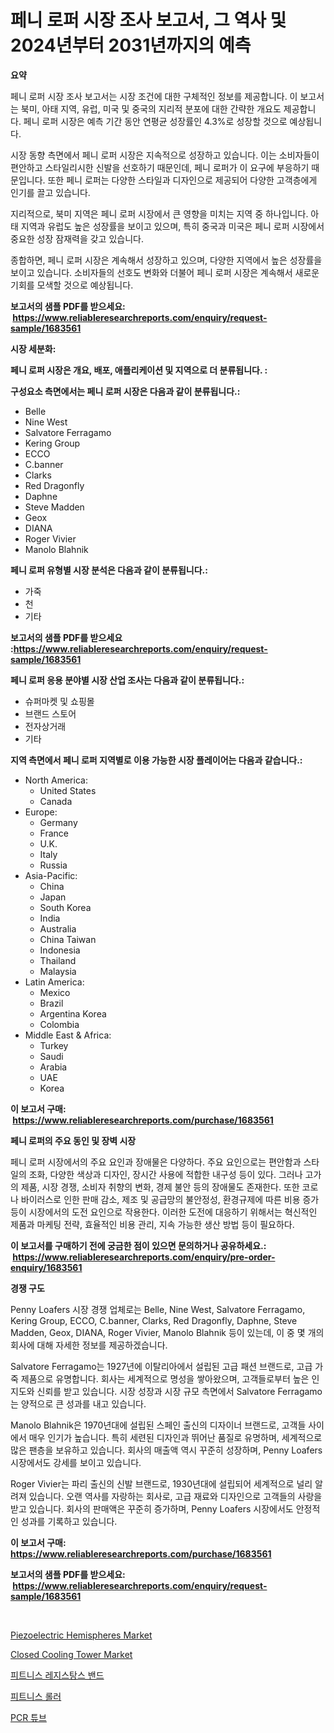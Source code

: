 <p><h1>페니 로퍼 시장 조사 보고서, 그 역사 및 2024년부터 2031년까지의 예측</h1></p><p><strong>요약</strong></p>
<p><p>페니 로퍼 시장 조사 보고서는 시장 조건에 대한 구체적인 정보를 제공합니다. 이 보고서는 북미, 아태 지역, 유럽, 미국 및 중국의 지리적 분포에 대한 간략한 개요도 제공합니다. 페니 로퍼 시장은 예측 기간 동안 연평균 성장률인 4.3%로 성장할 것으로 예상됩니다.</p><p>시장 동향 측면에서 페니 로퍼 시장은 지속적으로 성장하고 있습니다. 이는 소비자들이 편안하고 스타일리시한 신발을 선호하기 때문인데, 페니 로퍼가 이 요구에 부응하기 때문입니다. 또한 페니 로퍼는 다양한 스타일과 디자인으로 제공되어 다양한 고객층에게 인기를 끌고 있습니다.</p><p>지리적으로, 북미 지역은 페니 로퍼 시장에서 큰 영향을 미치는 지역 중 하나입니다. 아태 지역과 유럽도 높은 성장률을 보이고 있으며, 특히 중국과 미국은 페니 로퍼 시장에서 중요한 성장 잠재력을 갖고 있습니다. </p><p>종합하면, 페니 로퍼 시장은 계속해서 성장하고 있으며, 다양한 지역에서 높은 성장률을 보이고 있습니다. 소비자들의 선호도 변화와 더불어 페니 로퍼 시장은 계속해서 새로운 기회를 모색할 것으로 예상됩니다.</p></p>
<p><strong>보고서의 샘플 PDF를 받으세요: &nbsp;<a href="https://www.reliableresearchreports.com/enquiry/request-sample/1683561">https://www.reliableresearchreports.com/enquiry/request-sample/1683561</a></strong></p>
<p><strong>시장 세분화:</strong></p>
<p><strong> 페니 로퍼 시장은 개요, 배포, 애플리케이션 및 지역으로 더 분류됩니다. :</strong></p>
<p><strong>구성요소 측면에서는 페니 로퍼 시장은 다음과 같이 분류됩니다.:</strong></p>
<p><ul><li>Belle</li><li>Nine West</li><li>Salvatore Ferragamo</li><li>Kering Group</li><li>ECCO</li><li>C.banner</li><li>Clarks</li><li>Red Dragonfly</li><li>Daphne</li><li>Steve Madden</li><li>Geox</li><li>DIANA</li><li>Roger Vivier</li><li>Manolo Blahnik</li></ul></p>
<p><strong> 페니 로퍼 유형별 시장 분석은 다음과 같이 분류됩니다.:</strong></p>
<p><ul><li>가죽</li><li>천</li><li>기타</li></ul></p>
<p><strong>보고서의 샘플 PDF를 받으세요 :<a href="https://www.reliableresearchreports.com/enquiry/request-sample/1683561">https://www.reliableresearchreports.com/enquiry/request-sample/1683561</a></strong></p>
<p><strong> 페니 로퍼 응용 분야별 시장 산업 조사는 다음과 같이 분류됩니다.:</strong></p>
<p><ul><li>슈퍼마켓 및 쇼핑몰</li><li>브랜드 스토어</li><li>전자상거래</li><li>기타</li></ul></p>
<p><strong>지역 측면에서 페니 로퍼 지역별로 이용 가능한 시장 플레이어는 다음과 같습니다.:</strong></p>
<p><ul>
    <li>
        North America:
        <ul>
            <li>United States</li>
            <li>Canada</li>
        </ul>
    </li>
    <li>
        Europe:
        <ul>
            <li>Germany</li>
            <li>France</li>
            <li>U.K.</li>
            <li>Italy</li>
            <li>Russia</li>
        </ul>
    </li>
    <li>
        Asia-Pacific:
        <ul>
            <li>China</li>
            <li>Japan</li>
            <li>South Korea</li>
            <li>India</li>
            <li>Australia</li>
            <li>China Taiwan</li>
            <li>Indonesia</li>
            <li>Thailand</li>
            <li>Malaysia</li>
        </ul>
    </li>
    <li>
        Latin America:
        <ul>
            <li>Mexico</li>
            <li>Brazil</li>
            <li>Argentina Korea</li>
            <li>Colombia</li>
        </ul>
    </li>
    <li>
        Middle East & Africa:
        <ul>
            <li>Turkey</li>
            <li>Saudi</li>
            <li>Arabia</li>
            <li>UAE</li>
            <li>Korea</li>
        </ul>
    </li>
    </ul></p>
<p><strong>이 보고서 구매: &nbsp;<a href="https://www.reliableresearchreports.com/purchase/1683561">https://www.reliableresearchreports.com/purchase/1683561</a></strong></p>
<p><strong>페니 로퍼의 주요 동인 및 장벽 시장</strong></p>
<p><p>페니 로퍼 시장에서의 주요 요인과 장애물은 다양하다. 주요 요인으로는 편안함과 스타일의 조화, 다양한 색상과 디자인, 장시간 사용에 적합한 내구성 등이 있다. 그러나 고가의 제품, 시장 경쟁, 소비자 취향의 변화, 경제 불안 등의 장애물도 존재한다. 또한 코로나 바이러스로 인한 판매 감소, 제조 및 공급망의 불안정성, 환경규제에 따른 비용 증가 등이 시장에서의 도전 요인으로 작용한다. 이러한 도전에 대응하기 위해서는 혁신적인 제품과 마케팅 전략, 효율적인 비용 관리, 지속 가능한 생산 방법 등이 필요하다.</p></p>
<p><strong>이 보고서를 구매하기 전에 궁금한 점이 있으면 문의하거나 공유하세요.: &nbsp;<a href="https://www.reliableresearchreports.com/enquiry/pre-order-enquiry/1683561">https://www.reliableresearchreports.com/enquiry/pre-order-enquiry/1683561</a></strong></p>
<p><strong>경쟁 구도</strong></p>
<p><p>Penny Loafers 시장 경쟁 업체로는 Belle, Nine West, Salvatore Ferragamo, Kering Group, ECCO, C.banner, Clarks, Red Dragonfly, Daphne, Steve Madden, Geox, DIANA, Roger Vivier, Manolo Blahnik 등이 있는데, 이 중 몇 개의 회사에 대해 자세한 정보를 제공하겠습니다.</p><p>Salvatore Ferragamo는 1927년에 이탈리아에서 설립된 고급 패션 브랜드로, 고급 가죽 제품으로 유명합니다. 회사는 세계적으로 명성을 쌓아왔으며, 고객들로부터 높은 인지도와 신뢰를 받고 있습니다. 시장 성장과 시장 규모 측면에서 Salvatore Ferragamo는 양적으로 큰 성과를 내고 있습니다.</p><p>Manolo Blahnik은 1970년대에 설립된 스페인 출신의 디자이너 브랜드로, 고객들 사이에서 매우 인기가 높습니다. 특히 세련된 디자인과 뛰어난 품질로 유명하며, 세계적으로 많은 팬층을 보유하고 있습니다. 회사의 매출액 역시 꾸준히 성장하며, Penny Loafers 시장에서도 강세를 보이고 있습니다.</p><p>Roger Vivier는 파리 출신의 신발 브랜드로, 1930년대에 설립되어 세계적으로 널리 알려져 있습니다. 오랜 역사를 자랑하는 회사로, 고급 재료와 디자인으로 고객들의 사랑을 받고 있습니다. 회사의 판매액은 꾸준히 증가하며, Penny Loafers 시장에서도 안정적인 성과를 기록하고 있습니다.</p></p>
<p><strong>이 보고서 구매: &nbsp; <a href="https://www.reliableresearchreports.com/purchase/1683561">https://www.reliableresearchreports.com/purchase/1683561</a></strong></p>
<p><strong>보고서의 샘플 PDF를 받으세요: &nbsp;<a href="https://www.reliableresearchreports.com/enquiry/request-sample/1683561">https://www.reliableresearchreports.com/enquiry/request-sample/1683561</a></strong><strong></strong></p>
<p>&nbsp;</p>
<p><p><a href="https://view.publitas.com/reportprime-1/piezoelectric-hemispheres-market-centers-on-aspects-such-as-market-growth-market-share-market-opportunity-and-projected-forecasts-spanning-from-2024-to-2031/">Piezoelectric Hemispheres Market</a></p><p><a href="https://issuu.com/reportprime-2/docs/closed-cooling-tower-market-size-2030.pptx">Closed Cooling Tower Market</a></p><p><a href="https://medium.com/@bixlfnpgdrqkjy8/%ED%94%BC%ED%8A%B8%EB%8B%88%EC%8A%A4-%EC%A0%80%ED%95%AD-%EB%B0%B4%EB%93%9C-%EC%8B%9C%EC%9E%A5%EC%9D%80-%EC%8B%9C%EC%9E%A5-%EC%A0%90%EC%9C%A0%EC%9C%A8-%EA%B7%9C%EB%AA%A8-%EB%B0%8F-2031%EB%85%84%EA%B9%8C%EC%A7%80-%EC%98%88%EC%83%81%EB%90%98%EB%8A%94-%EC%98%88%EC%B8%A1%EC%97%90-%EC%A4%91%EC%A0%90%EC%9D%84-%EB%91%90%EA%B3%A0-%EC%9E%88%EC%8A%B5%EB%8B%88%EB%8B%A4-0b5b5adf4d32">피트니스 레지스탕스 밴드</a></p><p><a href="https://medium.com/@bixlfnpgdrqkjy8/%ED%94%BC%ED%8A%B8%EB%8B%88%EC%8A%A4-%EB%A1%A4%EB%9F%AC-%EC%8B%9C%EC%9E%A5-%EC%8B%9C%EC%9E%A5-cagr-%EC%8B%9C%EC%9E%A5-%EB%8F%99%ED%96%A5-%EB%B0%8F-%EC%84%B1%EC%9E%A5-%EC%A0%84%EB%9E%B5%EC%97%90-%EB%8C%80%ED%95%9C-%ED%86%B5%EC%B0%B0%EB%A0%A5-902709aaca41">피트니스 롤러</a></p><p><a href="https://github.com/vsoq0zknh59/Market-Research-Report-List-1/blob/main/9499400187545.md">PCR 튜브</a></p></p>